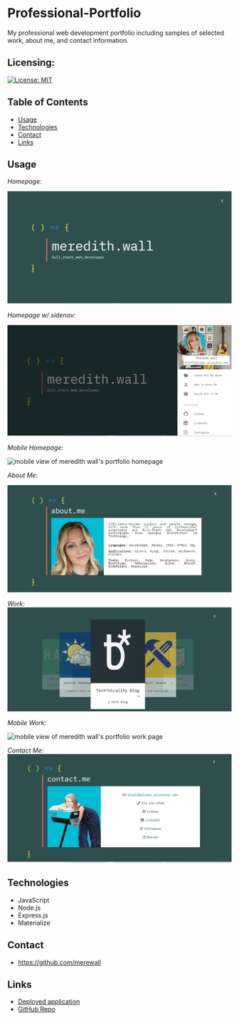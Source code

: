 # Professional-Portfolio

My professional web development portfolio including samples of selected work, about me, and contact information.

## Licensing:

[![License: MIT](https://img.shields.io/badge/License-MIT-yellow.svg)](https://opensource.org/licenses/MIT)

## Table of Contents

- [Usage](#Usage)
- [Technologies](#Technologies)
- [Contact](#Contact)
- [Links](#Links)

## Usage

_Homepage:_

![desktop view of meredith wall's portfolio homepage](./public/assets/images/homepage.PNG)

_Homepage w/ sidenav:_

![desktop view of meredith wall's portfolio homepage with sidenav](./public/assets/images/homepage-sidenav.PNG)

_Mobile Homepage:_

![mobile view of meredith wall's portfolio homepage](./public/assets/images/mobile-homepage.PNG)

_About Me:_

![desktop view of meredith wall's portfolio about me page](./public/assets/images/about-me.PNG)

_Work:_
![meredith wall's portfolio work page](./public/assets/images/work.PNG)

_Mobile Work:_

![mobile view of meredith wall's portfolio work page](./public/assets/images/mobile-work.PNG)

_Contact Me:_
![meredith wall's portfolio contact me page](./public/assets/images/contact.PNG)

## Technologies

- JavaScript
- Node.js
- Express.js
- Materialize

## Contact

- https://github.com/merewall

## Links

- [Deployed application](https://meredithwall.herokuapp.com/)
- [GitHub Repo](https://github.com/merewall/Professional-Portfolio)
